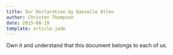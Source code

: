 ```yaml
---
title: Our Declaration by Danielle Allen
author: Christen Thompson
date: 2015-08-19
template: article.jade 
---
```


Own it and understand that this document belongs to each of us.

<span class="more"></span>